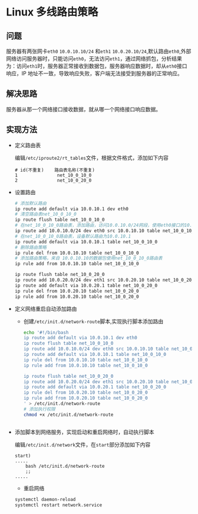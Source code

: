 # Linux 多线路由策略

## 问题

服务器有两张网卡`eth0` `10.0.10.10/24` 和`eth1` `10.0.20.10/24`,默认路由`eth0`,外部网络访问服务器时，只能访问`eth0`，无法访问`eth1`，通过网络抓包，分析结果为：访问`eth1`时，服务器正常接收到数据包，服务器响应数据时，却从`eth0`接口响应，IP 地址不一致，导致响应失败，客户端无法接受到服务器的正常响应。

## 解决思路

服务器从那一个网络接口接收数据，就从哪一个网络接口响应数据。

## 实现方法

*   定义路由表

    编辑`/etc/iproute2/rt_tables`文件，根据文件格式，添加如下内容

    ```properties
    # id(不重复)    路由表名称(不重复)
    1               net_10_0_10_0
    2               net_10_0_20_0
    ```
*   设置路由

    ```bash
    # 添加默认路由
    ip route add default via 10.0.10.1 dev eth0
    # 清空路由表net_10_0_10_0
    ip route flush table net_10_0_10_0
    # 在net_10_0_10_0路由表，添加路由，访问10.0.10.0/24网段，使用eth0接口的10.0.10.10IP
    ip route add 10.0.10.0/24 dev eth0 src 10.0.10.10 table net_10_0_10_0
    # 在net_10_0_10_0路由表，设备默认路由为10.0.10.1
    ip route add default via 10.0.10.1 table net_10_0_10_0
    # 删除路由策略
    ip rule del from 10.0.10.10 table net_10_0_10_0
    # 添加路由策略，来自 10.0.10.10的数据包使用net_10_0_10_0路由表
    ip rule add from 10.0.10.10 table net_10_0_10_0

    ip route flush table net_10_0_20_0
    ip route add 10.0.20.0/24 dev eth1 src 10.0.20.10 table net_10_0_20_0
    ip route add default via 10.0.20.1 table net_10_0_20_0
    ip rule del from 10.0.20.10 table net_10_0_20_0
    ip rule add from 10.0.20.10 table net_10_0_20_0
    ```
*   定义网络重启自动添加路由

    *   创建`/etc/init.d/network-route`脚本,实现执行脚本添加路由

        ```bash
        echo '#!/bin/bash
        ip route add default via 10.0.10.1 dev eth0
        ip route flush table net_10_0_10_0
        ip route add 10.0.10.0/24 dev eth0 src 10.0.10.10 table net_10_0_10_0
        ip route add default via 10.0.10.1 table net_10_0_10_0
        ip rule del from 10.0.10.10 table net_10_0_10_0
        ip rule add from 10.0.10.10 table net_10_0_10_0

        ip route flush table net_10_0_20_0
        ip route add 10.0.20.0/24 dev eth1 src 10.0.20.10 table net_10_0_20_0
        ip route add default via 10.0.20.1 table net_10_0_20_0
        ip rule del from 10.0.20.10 table net_10_0_20_0
        ip rule add from 10.0.20.10 table net_10_0_20_0
        ' > /etc/init.d/network-route
        # 添加执行权限
        chmod +x /etc/init.d/network-route
        ```

    ```
    ```
*   添加脚本到网络服务，实现启动和重启网络时，自动执行脚本

    编辑`/etc/init.d/network`文件，在`start`部分添加如下内容

    ```properties
    start)
    .....
        bash /etc/init.d/network-route
        ;;
    .....
    ```

    * 重启网络

    ```bash
    systemctl daemon-reload
    systemctl restart network.service
    ```

```
```

